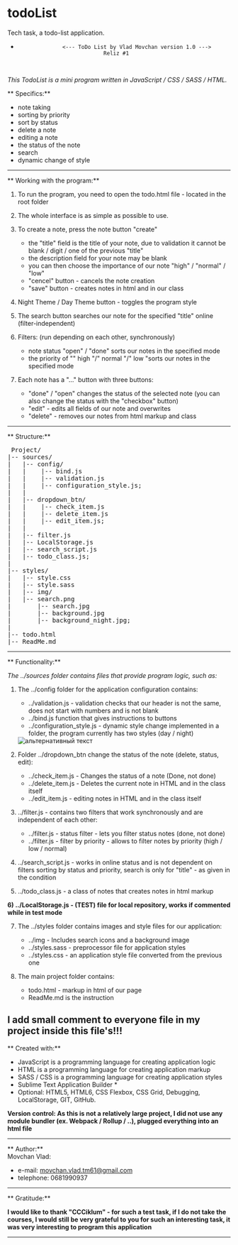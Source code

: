 # todoList
Tech task, a todo-list application.

*					<--- ToDo List by Vlad Movchan version 1.0 --->
							     Reliz #1
<pre>           <img src="https://i.work.ua/employer_design/3/3/2/307332_page_company_header_2.jpg" alt="">	     </pre>

*This TodoList is a mini program written in JavaScript / CSS / SASS / HTML.*

**        Specifics:**  
- note taking
- sorting by priority
- sort by status
- delete a note
- editing a note
- the status of the note
- search
- dynamic change of style

----------------------------------------------

**					Working with the program:**  

1) To run the program, you need to open the todo.html file - located in the root folder

2) The whole interface is as simple as possible to use.

3) To create a note, press the note button "create"
	- the "title" field is the title of your note, due to validation it cannot be blank / digit / one of the previous "title"
	- the description field for your note may be blank
	- you can then choose the importance of our note "high" / "normal" / "low"
	- "cencel" button - cancels the note creation
	- "save" button - creates notes in html and in our class

4) Night Theme / Day Theme button - toggles the program style

5) The search button searches our note for the specified "title" online (filter-independent)

6) Filters: (run depending on each other, synchronously)
	- note status "open" / "done" sorts our notes in the specified mode
	- the priority of "" high "/" normal "/" low "sorts our notes in the specified mode

7) Each note has a "..." button with three buttons:
	- "done" / "open" changes the status of the selected note (you can also change the status with the "checkbox" button)
	- "edit" - edits all fields of our note and overwrites
	- "delete" - removes our notes from html markup and class

----------------------------------------------

**  Structure:**  

<pre> Project/
|-- sources/
|   |-- config/
|   |    |-- bind.js
|   |    |-- validation.js
|   |    |-- configuration_style.js;
|   |
|   |-- dropdown_btn/
|   |    |-- check_item.js
|   |    |-- delete_item.js
|   |    |-- edit_item.js;
|   |
|   |-- filter.js
|   |-- LocalStorage.js
|   |-- search_script.js
|   |-- todo_class.js;
|
|-- styles/
|   |-- style.css
|   |-- style.sass
|   |-- img/
|	|-- search.png
|       |-- search.jpg
|       |-- background.jpg
|       |-- background_night.jpg;
|
|-- todo.html
|-- ReadMe.md </pre>

----------------------------------------------

**					Functionality:**  

*The ../sources folder contains files that provide program logic, such as:*

1) The ../config folder for the application configuration contains:
	- ../validation.js - validation checks that our header is not the same, does not start with numbers and is not blank
	- ../bind.js function that gives instructions to buttons
	- ../configuration_style.js - dynamic style change implemented in a folder, the program currently has two styles (day / night)
	<img src="https://img5tv.cdnvideo.ru/shared/files/201807/1_784132.png" alt="альтернативный текст">

2) Folder ../dropdown_btn change the status of the note (delete, status, edit):
	- ../check_item.js - Changes the status of a note (Done, not done)
	- ../delete_item.js - Deletes the current note in HTML and in the class itself
	- ../edit_item.js - editing notes in HTML and in the class itself

3) ../filter.js - contains two filters that work synchronously and are independent of each other:
	- ../filter.js - status filter - lets you filter status notes (done, not done)
	- ../filter.js - filter by priority - allows to filter notes by priority (high / low / normal)

4) ../search_script.js - works in online status and is not dependent on filters sorting by status and priority, search is only for "title" - as given in the condition

5) ../todo_class.js - a class of notes that creates notes in html markup

**6) ../LocalStorage.js - (TEST) file for local repository, works if commented while in test mode**

7) The ../styles folder contains images and style files for our application:
	- ../img - Includes search icons and a background image
	- ../styles.sass - preprocessor file for application styles
	- ../styles.css - an application style file converted from the previous one

8) The main project folder contains:
	- todo.html - markup in html of our page
	- ReadMe.md is the instruction
	
**I add small comment to everyone file in my project inside this file's!!!**
----------------------------------------------

**					Created with:**  
- JavaScript is a programming language for creating application logic
- HTML is a programming language for creating application markup
- SASS / CSS is a programming language for creating application styles
- Sublime Text Application Builder *
- Optional: HTML5, HTML6, CSS Flexbox, CSS Grid, Debugging, LocalStorage, GIT, GitHub.

**Version control: As this is not a relatively large project, I did not use any module bundler (ex. Webpack / Rollup / ..), plugged everything into an html file**

----------------------------------------------

**					Author:**  
 Movchan Vlad: 
- e-mail: movchan.vlad.tm61@gmail.com
- telephone: 0681990937

----------------------------------------------

**					Gratitude:**  

**I would like to thank "CCCiklum" - for such a test task, if I do not take the courses, I would still be very grateful to you for such an interesting task, it was very interesting to program this application**

----------------------------------------------
